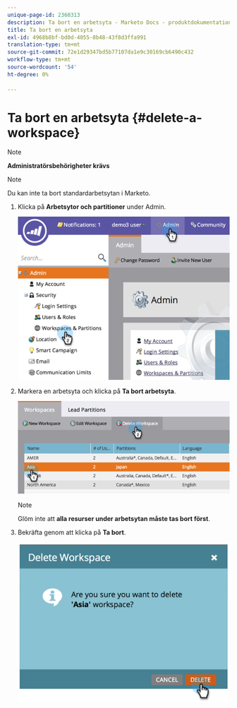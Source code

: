 ```yaml
---
unique-page-id: 2360313
description: Ta bort en arbetsyta - Marketo Docs - produktdokumentation
title: Ta bort en arbetsyta
exl-id: 4968b8bf-bd0d-4055-8b48-43f8d3ffa991
translation-type: tm+mt
source-git-commit: 72e1d29347bd5b77107da1e9c30169cb6490c432
workflow-type: tm+mt
source-wordcount: '54'
ht-degree: 0%

---
```


# Ta bort en arbetsyta {#delete-a-workspace}

>[!NOTE]
>
>**Administratörsbehörigheter krävs**

>[!NOTE]
>
>Du kan inte ta bort standardarbetsytan i Marketo.

1. Klicka på **Arbetsytor och partitioner** under Admin.

   ![](assets/image2014-9-17-11-3a56-3a34.png)

1. Markera en arbetsyta och klicka på **Ta bort arbetsyta**.

   ![](assets/image2014-9-17-11-3a56-3a50.png)

   >[!NOTE]
   >
   >Glöm inte att **alla resurser under arbetsytan måste tas bort först**.

1. Bekräfta genom att klicka på **Ta bort**.

   ![](assets/image2014-9-17-11-3a57-3a1.png)
